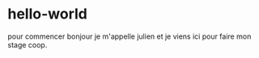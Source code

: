 # hello-world
pour commencer
bonjour je m'appelle julien et je viens ici pour faire mon stage coop. 
